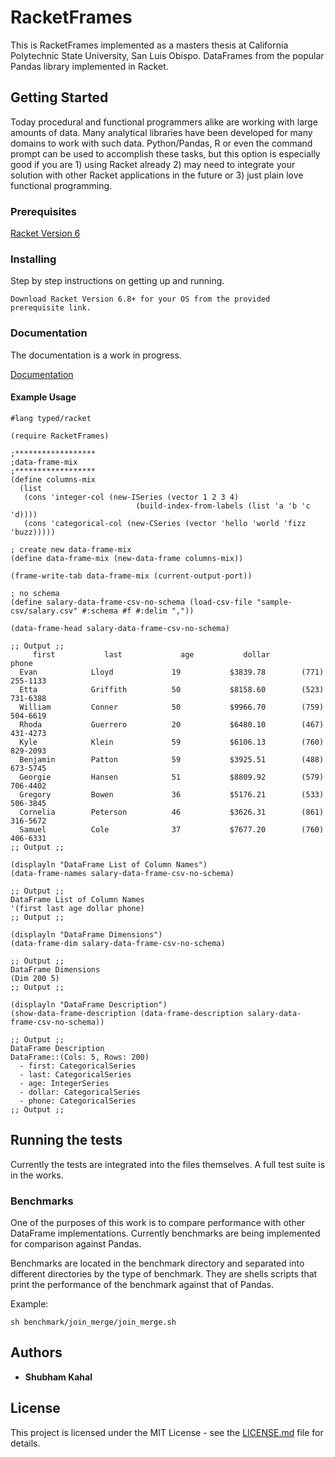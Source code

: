 # RacketFrames

This is RacketFrames implemented as a masters thesis at California Polytechnic State University, San Luis Obispo. DataFrames from the popular Pandas library implemented in Racket.

## Getting Started

Today procedural and functional programmers alike are working with large amounts of data. Many analytical libraries have been developed for many domains to work with such data. Python/Pandas, R or even the command prompt can be used to accomplish these tasks, but this option is especially good if you are 1) using Racket already 2) may need to integrate your solution with other Racket applications in the future or 3) just plain love functional programming.

### Prerequisites

[Racket Version 6](http://racket-lang.org/download/)

### Installing

Step by step instructions on getting up and running.

```
Download Racket Version 6.8+ for your OS from the provided prerequisite link.
```

### Documentation

The documentation is a work in progress.

[Documentation](http://htmlpreview.github.com/?https://github.com/bommysk/RacketFrames/blob/master/documentation/documentation.html)

#### Example Usage
```
#lang typed/racket

(require RacketFrames)

;******************
;data-frame-mix
;******************
(define columns-mix
  (list
   (cons 'integer-col (new-ISeries (vector 1 2 3 4)
                            (build-index-from-labels (list 'a 'b 'c 'd))))
   (cons 'categorical-col (new-CSeries (vector 'hello 'world 'fizz 'buzz)))))

; create new data-frame-mix
(define data-frame-mix (new-data-frame columns-mix))

(frame-write-tab data-frame-mix (current-output-port))
```

```
; no schema
(define salary-data-frame-csv-no-schema (load-csv-file "sample-csv/salary.csv" #:schema #f #:delim ","))

(data-frame-head salary-data-frame-csv-no-schema)

;; Output ;;
     first           last             age           dollar           phone      
  Evan            Lloyd             19           $3839.78        (771) 255-1133  
  Etta            Griffith          50           $8158.60        (523) 731-6388  
  William         Conner            50           $9966.70        (759) 504-6619  
  Rhoda           Guerrero          20           $6480.10        (467) 431-4273  
  Kyle            Klein             59           $6106.13        (760) 829-2093  
  Benjamin        Patton            59           $3925.51        (488) 673-5745  
  Georgie         Hansen            51           $8809.92        (579) 706-4402  
  Gregory         Bowen             36           $5176.21        (533) 506-3845  
  Cornelia        Peterson          46           $3626.31        (861) 316-5672  
  Samuel          Cole              37           $7677.20        (760) 406-6331 
;; Output ;;
```

```
(displayln "DataFrame List of Column Names")
(data-frame-names salary-data-frame-csv-no-schema)

;; Output ;;
DataFrame List of Column Names
'(first last age dollar phone)
;; Output ;;

(displayln "DataFrame Dimensions")
(data-frame-dim salary-data-frame-csv-no-schema)

;; Output ;;
DataFrame Dimensions
(Dim 200 5)
;; Output ;;

(displayln "DataFrame Description")
(show-data-frame-description (data-frame-description salary-data-frame-csv-no-schema))

;; Output ;;
DataFrame Description
DataFrame::(Cols: 5, Rows: 200)
  - first: CategoricalSeries
  - last: CategoricalSeries
  - age: IntegerSeries
  - dollar: CategoricalSeries
  - phone: CategoricalSeries
;; Output ;;
```

## Running the tests

Currently the tests are integrated into the files themselves. A full test suite is in the works.

### Benchmarks

One of the purposes of this work is to compare performance with other DataFrame implementations. Currently benchmarks are being implemented for comparison against Pandas.

Benchmarks are located in the benchmark directory and separated into different directories by the type of benchmark. They are shells scripts that print the performance of the benchmark against that of Pandas.

Example:
```
sh benchmark/join_merge/join_merge.sh
```

## Authors

* **Shubham Kahal**

## License

This project is licensed under the MIT License - see the [LICENSE.md](LICENSE.md) file for details.

